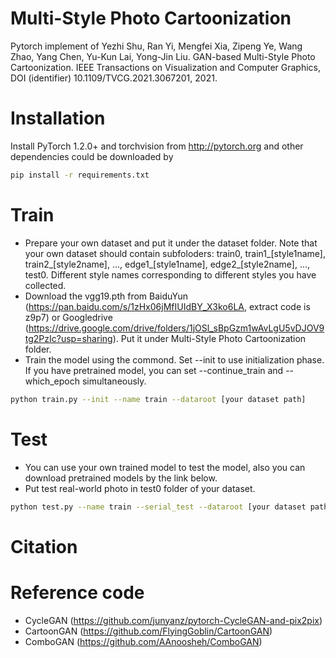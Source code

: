 # Multi-Style Photo Cartoonization
Pytorch implement of Yezhi Shu, Ran Yi, Mengfei Xia, Zipeng Ye, Wang Zhao, Yang Chen, Yu-Kun Lai, Yong-Jin Liu. GAN-based Multi-Style Photo Cartoonization. IEEE Transactions on Visualization and Computer Graphics, DOI (identifier) 10.1109/TVCG.2021.3067201, 2021.

# Installation
Install PyTorch 1.2.0+ and torchvision from http://pytorch.org and other dependencies could be downloaded by
```bash
pip install -r requirements.txt
```
# Train
- Prepare your own dataset and put it under the dataset folder. Note that your own dataset should contain subfoloders: train0, train1_[style1name], train2_[style2name], ..., edge1_[style1name], edge2_[style2name], ..., test0. Different style names corresponding to different styles you have collected.
- Download the vgg19.pth from BaiduYun (https://pan.baidu.com/s/1zHx06jMfIUIdBY_X3ko6LA, extract code is z9p7) or Googledrive (https://drive.google.com/drive/folders/1jOSl_sBpGzm1wAvLgU5vDJOV9tg2PzIc?usp=sharing). Put it under Multi-Style Photo Cartoonization folder.
- Train the model using the commond. Set --init to use initialization phase. If you have pretrained model, you can set --continue_train and --which_epoch simultaneously.
```bash
python train.py --init --name train --dataroot [your dataset path]
```

# Test
- You can use your own trained model to test the model, also you can download pretrained models by the link below.
- Put test real-world photo in test0 folder of your dataset.
```bash
python test.py --name train --serial_test --dataroot [your dataset path] --which_epoch 145
```


# Citation

# Reference code
- CycleGAN (https://github.com/junyanz/pytorch-CycleGAN-and-pix2pix)
- CartoonGAN (https://github.com/FlyingGoblin/CartoonGAN)
- ComboGAN (https://github.com/AAnoosheh/ComboGAN)
